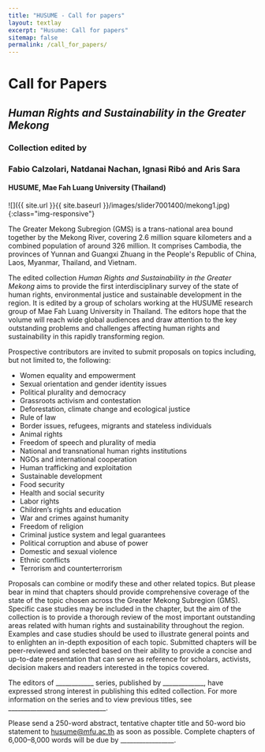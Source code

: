 ```yaml
---
title: "HUSUME - Call for papers"
layout: textlay
excerpt: "Husume: Call for papers"
sitemap: false
permalink: /call_for_papers/
---
```


# Call for Papers
## *Human Rights and Sustainability in the Greater Mekong*

### Collection edited by 
### Fabio Calzolari, Natdanai Nachan, Ignasi Ribó and Aris Sara
#### HUSUME, Mae Fah Luang University (Thailand)

![]({{ site.url }}{{ site.baseurl }}/images/slider7001400/mekong1.jpg){:class="img-responsive"}

The Greater Mekong Subregion (GMS) is a trans-national area bound together by the Mekong River, covering 2.6 million square kilometers and a combined population of around 326 million. It comprises Cambodia, the provinces of Yunnan and Guangxi Zhuang in the People's Republic of China, Laos, Myanmar, Thailand, and Vietnam. 

The edited collection *Human Rights and Sustainability in the Greater Mekong* aims to provide the first interdisciplinary survey of the state of human rights, environmental justice and sustainable development in the region. It is edited by a group of scholars working at the HUSUME research group of Mae Fah Luang University in Thailand. The editors hope that the volume will reach wide global audiences and draw attention to the key outstanding problems and challenges affecting human rights and sustainability in this rapidly transforming region.

Prospective contributors are invited to submit proposals on topics including, but not limited to, the following:

* Women equality and empowerment
* Sexual orientation and gender identity issues
* Political plurality and democracy
* Grassroots activism and contestation
* Deforestation, climate change and ecological justice
* Rule of law
* Border issues, refugees, migrants and stateless individuals
* Animal rights
* Freedom of speech and plurality of media
* National and transnational human rights institutions
* NGOs and international cooperation
* Human trafficking and exploitation
* Sustainable development
* Food security
* Health and social security
* Labor rights
* Children’s rights and education
* War and crimes against humanity
* Freedom of religion
* Criminal justice system and legal guarantees
* Political corruption and abuse of power
* Domestic and sexual violence
* Ethnic conflicts
* Terrorism and counterterrorism

Proposals can combine or modify these and other related topics. But please bear in mind that chapters should provide comprehensive coverage of the state of the topic chosen across the Greater Mekong Subregion (GMS). Specific case studies may be included in the chapter, but the aim of the collection is to provide a thorough review of the most important outstanding areas related with human rights and sustainability throughout the region. Examples and case studies should be used to illustrate general points and to enlighten an in-depth exposition of each topic. Submitted chapters will be peer-reviewed and selected based on their ability to provide a concise and up-to-date presentation that can serve as reference for scholars, activists, decision makers and readers interested in the topics covered.    

The editors of ____________ series, published by _____________, have expressed strong interest in publishing this edited collection. For more information on the series and to view previous titles, see _______________________________.

Please send a 250-word abstract, tentative chapter title and 50-word bio statement to <husume@mfu.ac.th> as soon as possible. Complete chapters of 6,000–8,000 words will be due by _________________.
